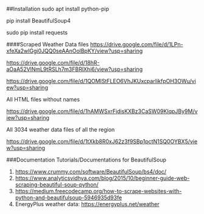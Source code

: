 ##Installation
sudo apt install python-pip

pip install BeautifulSoup4

sudo pip install requests

####Scraped Weather Data files
https://drive.google.com/file/d/1LPn-xfeXa2wIGgi0JQQ0seAAnOolBpKY/view?usp=sharing

https://drive.google.com/file/d/18hR-aOaA52VlNmL9tRSLh7m3FBRlXhi6/view?usp=sharing

https://drive.google.com/file/d/1QOMIStFLEO6VhJKUxcparIikfpOH3OWu/view?usp=sharing

All HTML files without names

https://drive.google.com/file/d/1hAMWSxrFjdisKXBz3CaSW09KIqpJBy9M/view?usp=sharing

All 3034 weather data files of all the region

https://drive.google.com/file/d/1tXkb8R0xJ62z3f9SBp1pctN1SQ0OYBX5/view?usp=sharing

###Documentation
Tutorials/Documentations for BeautifulSoup
1) https://www.crummy.com/software/BeautifulSoup/bs4/doc/
2) https://www.analyticsvidhya.com/blog/2015/10/beginner-guide-web-scraping-beautiful-soup-python/
3) https://medium.freecodecamp.org/how-to-scrape-websites-with-python-and-beautifulsoup-5946935d93fe
4) EnergyPlus weather data: https://energyplus.net/weather



